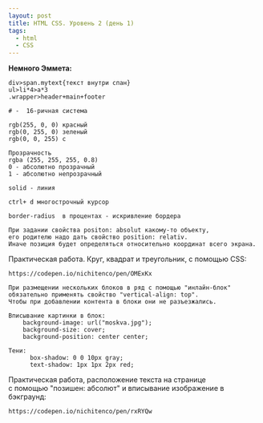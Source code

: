 ```yaml
---
layout: post
title: HTML CSS. Уровень 2 (день 1)
tags:
  - html
  - CSS
---
```


**Немного Эммета:**

```
div>span.mytext{текст внутри спан}
ul>li*4>a*3
.wrapper>header+main+footer
```
```
# -  16-ричная система
```
```
rgb(255, 0, 0) красный
rgb(0, 255, 0) зеленый
rgb(0, 0, 255) с
```
```
Прозрачность
rgba (255, 255, 255, 0.8)
0 - абсолютно прозрачный
1 - абсолютно непрозрачный
```
```
solid - линия
```
```
ctrl+ d многострочный курсор
```
```
border-radius  в процентах - искривление бордера
```
```
При задании свойства positon: absolut какому-то объекту,
его родителю надо дать свойство position: relativ.
Иначе позиция будет определяться относительно координат всего экрана.
```
Практическая работа. Круг, квадрат и треугольник, с помощью CSS:
```
https://codepen.io/nichitenco/pen/OMExKx
```
```
При размещении нескольких блоков в ряд с помощью "инлайн-блок"
обязательно применять свойство "vertical-align: top".
Чтобы при добавлении контента в блоки они не разъезжались.
```
```
Вписывание картинки в блок:
    background-image: url("moskva.jpg");
    background-size: cover;
    background-position: center center;
```
```
Тени:
      box-shadow: 0 0 10px gray;
      text-shadow: 1px 1px 2px red;
```

Практическая работа, расположение текста на странице<br>
с помощью "позишен: абсолют" и вписывание изображение в бэкграунд:

```
https://codepen.io/nichitenco/pen/rxRYQw
```
